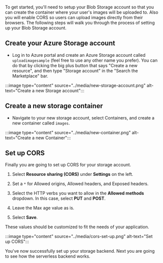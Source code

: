 To get started, you'll need to setup your Blob Storage account so that you can create the container where your user's images will be uploaded to. Also you will enable CORS so users can upload images directly from their browsers. The following steps will walk you through the process of setting up your Blob Storage account.

## Create your Azure Storage account

- Log in to Azure portal and create an Azure Storage account called `uploadimagesample` (feel free to use any other name you prefer). You can do that by clicking the big plus button that says "Create a new resource", and then type "Storage account" in the "Search the Marketplace" bar.

:::image type="content" source="../media/new-storage-account.png" alt-text="Create a new Storage account":::

## Create a new storage container

- Navigate to your new storage account, select Containers, and create a new container called `images`.

:::image type="content" source="../media/new-container.png" alt-text="Create a new Container":::

## Set up CORS

Finally you are going to set up CORS for your storage account.

1. Select **Resource sharing (CORS)** under **Settings** on the left.

1. Set a `*` for Allowed origins, Allowed headers, and Exposed headers.

1. Select the HTTP verbs you want to allow in the **Allowed methods** dropdown. In this case, select **PUT** and **POST**.

1. Leave the Max age value as is.

1. Select **Save**.

These values should be customized to fit the needs of your application.

:::image type="content" source="../media/cors-set-up.png" alt-text="Set up CORS":::

You've now successfully set up your storage backend. Next you are going to see how the serverless backend works.
